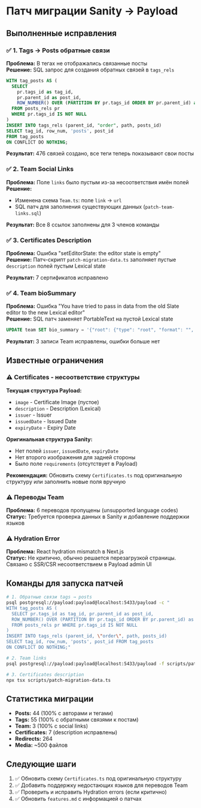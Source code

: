 # Патч миграции Sanity → Payload

## Выполненные исправления

### ✅ 1. Tags → Posts обратные связи
**Проблема:** В тегах не отображались связанные посты  
**Решение:** SQL запрос для создания обратных связей в `tags_rels`

```sql
WITH tag_posts AS (
  SELECT 
    pr.tags_id as tag_id,
    pr.parent_id as post_id,
    ROW_NUMBER() OVER (PARTITION BY pr.tags_id ORDER BY pr.parent_id) as row_num
  FROM posts_rels pr
  WHERE pr.tags_id IS NOT NULL
)
INSERT INTO tags_rels (parent_id, "order", path, posts_id)
SELECT tag_id, row_num, 'posts', post_id
FROM tag_posts
ON CONFLICT DO NOTHING;
```

**Результат:** 476 связей создано, все теги теперь показывают свои посты

### ✅ 2. Team Social Links
**Проблема:** Поле `links` было пустым из-за несоответствия имён полей  
**Решение:** 
- Изменена схема `Team.ts`: поле `link` → `url`
- SQL патч для заполнения существующих данных (`patch-team-links.sql`)

**Результат:** Все 8 ссылок заполнены для 3 членов команды

### ✅ 3. Certificates Description
**Проблема:** Ошибка "setEditorState: the editor state is empty"  
**Решение:** Патч-скрипт `patch-migration-data.ts` заполняет пустые `description` полей пустым Lexical state

**Результат:** 7 сертификатов исправлено

### ✅ 4. Team bioSummary
**Проблема:** Ошибка "You have tried to pass in data from the old Slate editor to the new Lexical editor"  
**Решение:** SQL патч заменяет PortableText на пустой Lexical state

```sql
UPDATE team SET bio_summary = '{"root": {"type": "root", "format": "", "indent": 0, "version": 1, "children": [], "direction": "ltr"}}'::jsonb;
```

**Результат:** 3 записи Team исправлены, ошибки больше нет

## Известные ограничения

### ⚠️ Certificates - несоответствие структуры
**Текущая структура Payload:**
- `image` - Certificate Image (пустое)
- `description` - Description (Lexical)
- `issuer` - Issuer
- `issuedDate` - Issued Date
- `expiryDate` - Expiry Date

**Оригинальная структура Sanity:**
- Нет полей `issuer`, `issuedDate`, `expiryDate`
- Нет второго изображения для задней стороны
- Было поле `requirements` (отсутствует в Payload)

**Рекомендация:** Обновить схему `Certificates.ts` под оригинальную структуру или заполнить новые поля вручную

### ⚠️ Переводы Team
**Проблема:** 6 переводов пропущены (unsupported language codes)  
**Статус:** Требуется проверка данных в Sanity и добавление поддержки языков

### ⚠️ Hydration Error
**Проблема:** React hydration mismatch в Next.js  
**Статус:** Не критично, обычно решается перезагрузкой страницы. Связано с SSR/CSR несоответствием в Payload admin UI

## Команды для запуска патчей

```bash
# 1. Обратные связи tags → posts
psql postgresql://payload:payload@localhost:5433/payload -c "
WITH tag_posts AS (
  SELECT pr.tags_id as tag_id, pr.parent_id as post_id,
  ROW_NUMBER() OVER (PARTITION BY pr.tags_id ORDER BY pr.parent_id) as row_num
  FROM posts_rels pr WHERE pr.tags_id IS NOT NULL
)
INSERT INTO tags_rels (parent_id, \"order\", path, posts_id)
SELECT tag_id, row_num, 'posts', post_id FROM tag_posts
ON CONFLICT DO NOTHING;"

# 2. Team links
psql postgresql://payload:payload@localhost:5433/payload -f scripts/patch-team-links.sql

# 3. Certificates description
npx tsx scripts/patch-migration-data.ts
```

## Статистика миграции

- **Posts:** 44 (100% с авторами и тегами)
- **Tags:** 55 (100% с обратными связями к постам)
- **Team:** 3 (100% с social links)
- **Certificates:** 7 (description исправлены)
- **Redirects:** 264
- **Media:** ~500 файлов

## Следующие шаги

1. ✅ Обновить схему `Certificates.ts` под оригинальную структуру
2. ✅ Добавить поддержку недостающих языков для переводов Team
3. ✅ Проверить и исправить Hydration errors (если критично)
4. ✅ Обновить `features.md` с информацией о патчах
